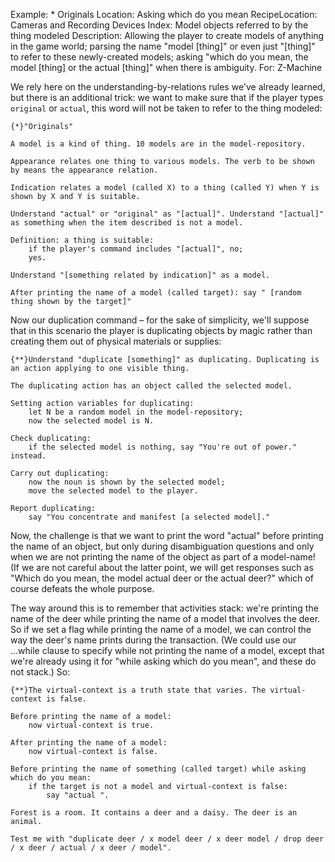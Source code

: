 Example: * Originals
Location: Asking which do you mean
RecipeLocation: Cameras and Recording Devices
Index: Model objects referred to by the thing modeled
Description: Allowing the player to create models of anything in the game world; parsing the name "model [thing]" or even just "[thing]" to refer to these newly-created models; asking "which do you mean, the model [thing] or the actual [thing]" when there is ambiguity.
For: Z-Machine

  
We rely here on the understanding-by-relations rules we've already learned, but there is an additional trick: we want to make sure that if the player types ``original`` or ``actual``, this word will not be taken to refer to the thing modeled:

  

``` inform7
{*}"Originals"

A model is a kind of thing. 10 models are in the model-repository.

Appearance relates one thing to various models. The verb to be shown by means the appearance relation.

Indication relates a model (called X) to a thing (called Y) when Y is shown by X and Y is suitable.

Understand "actual" or "original" as "[actual]". Understand "[actual]" as something when the item described is not a model.

Definition: a thing is suitable:
	if the player's command includes "[actual]", no;
	yes.

Understand "[something related by indication]" as a model.

After printing the name of a model (called target): say " [random thing shown by the target]"
```

  
Now our duplication command – for the sake of simplicity, we'll suppose that in this scenario the player is duplicating objects by magic rather than creating them out of physical materials or supplies:

  

``` inform7
{**}Understand "duplicate [something]" as duplicating. Duplicating is an action applying to one visible thing.

The duplicating action has an object called the selected model.

Setting action variables for duplicating:
	let N be a random model in the model-repository;
	now the selected model is N.

Check duplicating:
	if the selected model is nothing, say "You're out of power." instead.

Carry out duplicating:
	now the noun is shown by the selected model;
	move the selected model to the player.

Report duplicating:
	say "You concentrate and manifest [a selected model]."
```

  
Now, the challenge is that we want to print the word "actual" before printing the name of an object, but only during disambiguation questions and only when we are not printing the name of the object as part of a model-name! (If we are not careful about the latter point, we will get responses such as "Which do you mean, the model actual deer or the actual deer?" which of course defeats the whole purpose.

  
The way around this is to remember that activities stack: we're printing the name of the deer while printing the name of a model that involves the deer. So if we set a flag while printing the name of a model, we can control the way the deer's name prints during the transaction. (We could use our ...while clause to specify while not printing the name of a model, except that we're already using it for "while asking which do you mean", and these do not stack.) So:

  

``` inform7
{**}The virtual-context is a truth state that varies. The virtual-context is false.

Before printing the name of a model:
	now virtual-context is true.

After printing the name of a model:
	now virtual-context is false.

Before printing the name of something (called target) while asking which do you mean:
	if the target is not a model and virtual-context is false:
		say "actual ".

Forest is a room. It contains a deer and a daisy. The deer is an animal.

Test me with "duplicate deer / x model deer / x deer model / drop deer / x deer / actual / x deer / model".
```

